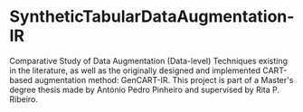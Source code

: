 # SyntheticTabularDataAugmentation-IR
Comparative Study of Data Augmentation (Data-level) Techniques existing in the literature, as well as the originally designed and implemented CART-based augmentation method: GenCART-IR. This project is part of a Master's degree thesis made by António Pedro Pinheiro and supervised by Rita P. Ribeiro.
